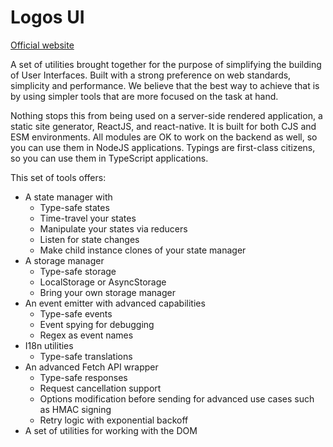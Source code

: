 # Logos UI

[Official website](https://logosui.com/)

A set of utilities brought together for the purpose of simplifying the building of User Interfaces. Built with a strong preference on web standards, simplicity and performance. We believe that the best way to achieve that is by using simpler tools that are more focused on the task at hand.

Nothing stops this from being used on a server-side rendered application, a static site generator, ReactJS, and react-native. It is built for both CJS and ESM environments. All modules are OK to work on the backend as well, so you can use them in NodeJS applications. Typings are first-class citizens, so you can use them in TypeScript applications.

This set of tools offers:

- A state manager with
  - Type-safe states
  - Time-travel your states
  - Manipulate your states via reducers
  - Listen for state changes
  - Make child instance clones of your state manager
- A storage manager
  - Type-safe storage
  - LocalStorage or AsyncStorage
  - Bring your own storage manager
- An event emitter with advanced capabilities
  - Type-safe events
  - Event spying for debugging
  - Regex as event names
- I18n utilities
  - Type-safe translations
- An advanced Fetch API wrapper
  - Type-safe responses
  - Request cancellation support
  - Options modification before sending for advanced use cases such as HMAC signing
  - Retry logic with exponential backoff
- A set of utilities for working with the DOM


